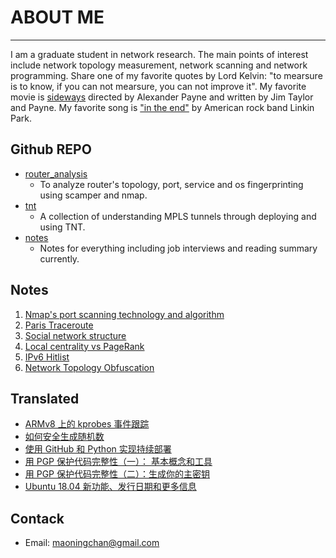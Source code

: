 # ABOUT ME
--------
I am a graduate student in network research. The main points of interest include network topology measurement, network scanning and network programming. Share one of my favorite quotes by Lord Kelvin: "to mearsure is to know, if you can not mearsure, you can not improve it". My favorite movie is [sideways](https://en.wikipedia.org/wiki/Sideways) directed by Alexander Payne and written by Jim Taylor and Payne. My favorite song is ["in the end"](https://en.wikipedia.org/wiki/In_the_End) by American rock band Linkin Park.


## Github REPO
- [router_analysis](https://github.com/kimii/router_analysis)
	- To analyze router's topology, port, service and os fingerprinting using scamper and nmap.
- [tnt](https://github.com/kimii/tnt)
	- A collection of understanding MPLS tunnels through deploying and using TNT.
- [notes](https://github.com/kimii/notes)
	- Notes for everything including job interviews and reading summary currently.


## Notes
1. [Nmap's port scanning technology and algorithm](https://github.com/kimii/notes/blob/master/PAPERS/nmap%E4%B9%8B%E7%AB%AF%E5%8F%A3%E6%89%AB%E6%8F%8F%E6%8A%80%E6%9C%AF%E5%92%8C%E7%AE%97%E6%B3%95.md)
2. [Paris Traceroute](https://github.com/kimii/notes/blob/master/PAPERS/Paris%20Traceroute.md)
3. [Social network structure](https://github.com/kimii/notes/blob/master/PAPERS/social_network_structure.md)
4. [Local centrality vs PageRank](https://github.com/kimii/notes/blob/master/PAPERS/Local%20Centrality%20vs%20PageRank.md)
5. [IPv6 Hitlist](https://github.com/kimii/notes/blob/master/PAPERS/Clusters%20in%20the%20Expanse%EF%BC%9AUnderstanding%20and%20Unbiasing%20IPv6%20Hitlists.md)
6. [Network Topology Obfuscation](https://github.com/kimii/notes/blob/master/PAPERS/NetHide%20Secure%20and%20Practical%20Network%20Topology%20Obfuscation.md)


## Translated
- [ARMv8 上的 kprobes 事件跟踪](https://linux.cn/article-9098-1.html)
- [如何安全生成随机数](https://linux.cn/article-9478-1.html)
- [使用 GitHub 和 Python 实现持续部署](https://linux.cn/article-9478-1.html)
- [用 PGP 保护代码完整性（一）： 基本概念和工具](https://linux.cn/article-9524-1.html)
- [用 PGP 保护代码完整性（二）：生成你的主密钥](https://linux.cn/article-9529-1.html)
- [Ubuntu 18.04 新功能、发行日期和更多信息](https://linux.cn/article-9183-1.html)

## Contack
- Email: maoningchan@gmail.com
